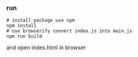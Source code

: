 ### run
	# install package use npm
	npm install
	# use browserify convert index.js into main.js
	npm run build

and open index.html in browser

